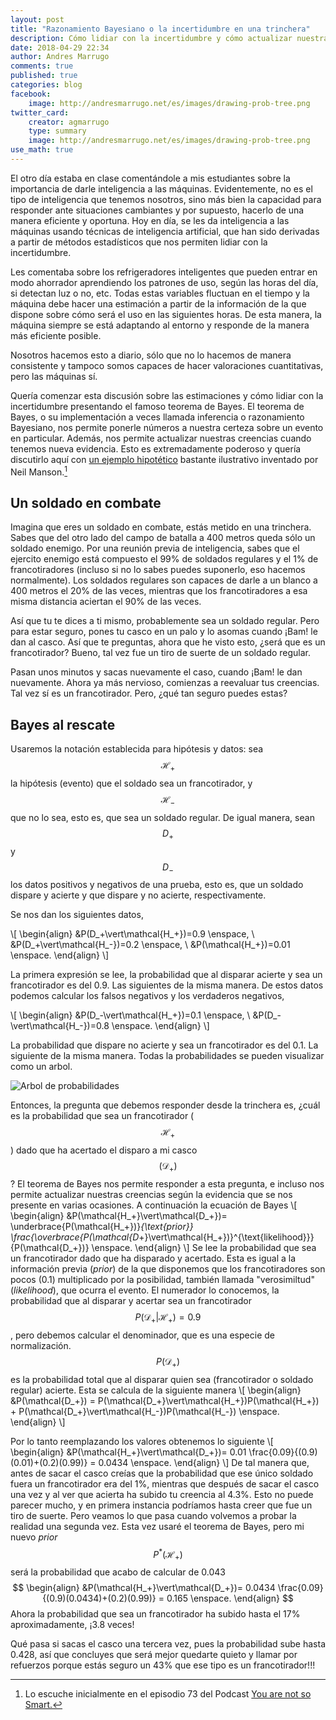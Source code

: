 ```yaml
---
layout: post
title: "Razonamiento Bayesiano o la incertidumbre en una trinchera"
description: Cómo lidiar con la incertidumbre y cómo actualizar nuestras creencias cuando tenemos nueva evidencia.
date: 2018-04-29 22:34
author: Andres Marrugo
comments: true
published: true
categories: blog
facebook:
    image: http://andresmarrugo.net/es/images/drawing-prob-tree.png
twitter_card:
    creator: agmarrugo
    type: summary
    image: http://andresmarrugo.net/es/images/drawing-prob-tree.png
use_math: true
---
```




El otro día estaba en clase comentándole a mis estudiantes sobre la importancia de darle inteligencia a las máquinas. Evidentemente, no es el tipo de inteligencia que tenemos nosotros, sino más bien la capacidad para responder ante situaciones cambiantes y por supuesto, hacerlo de una manera eficiente y oportuna. Hoy en día, se les da inteligencia a las máquinas usando técnicas de inteligencia artificial, que han sido derivadas a partir de métodos estadísticos que nos permiten lidiar con la incertidumbre.

<!-- more -->

Les comentaba sobre los refrigeradores inteligentes que pueden entrar en modo ahorrador aprendiendo los patrones de uso, según las horas del día, si detectan luz o no, etc. Todas estas variables fluctuan en el tiempo y la máquina debe hacer una estimación a partir de la información de la que dispone sobre cómo será el uso en las siguientes horas. De esta manera, la máquina siempre se está adaptando al entorno y responde de la manera más eficiente posible. 

Nosotros hacemos esto a diario, sólo que no lo hacemos de manera consistente y tampoco somos capaces de hacer valoraciones cuantitativas, pero las máquinas sí. 

Quería comenzar esta discusión sobre las estimaciones y cómo lidiar con la incertidumbre presentando el famoso teorema de Bayes. El teorema de Bayes, o su implementación a veces llamada inferencia o razonamiento Bayesiano, nos permite ponerle números a nuestra certeza sobre un evento en particular. Además, nos permite actualizar nuestras creencias cuando tenemos nueva evidencia. Esto es extremadamente poderoso y quería discutirlo aquí con [un ejemplo hipotético][manson] bastante ilustrativo inventado por Neil Manson.[^fn1]

[^fn1]: Lo escuche inicialmente en el episodio 73 del Podcast [You are not so Smart.][notsmart]

## Un soldado en combate

Imagina que eres un soldado en combate, estás metido en una trinchera. Sabes que del otro lado del campo de batalla a 400 metros queda sólo un soldado enemigo. Por una reunión previa de inteligencia, sabes que el ejercito enemigo está compuesto el 99% de soldados regulares y el 1% de francotiradores (incluso si no lo sabes puedes suponerlo, eso hacemos normalmente). Los soldados regulares son capaces de darle a un blanco a 400 metros el 20% de las veces, mientras que los francotiradores a esa misma distancia aciertan el 90% de las veces.

Así que tu te dices a ti mismo, probablemente sea un soldado regular. Pero para estar seguro, pones tu casco en un palo y lo asomas cuando ¡Bam! le dan al casco. Así que te preguntas, ahora que he visto esto, ¿será que es un francotirador? Bueno, tal vez fue un tiro de suerte de un soldado regular.

Pasan unos minutos y sacas nuevamente el caso, cuando ¡Bam! le dan nuevamente. Ahora ya más nervioso, comienzas a reevaluar tus creencias. Tal vez sí es un francotirador. Pero, ¿qué tan seguro puedes estas?

## Bayes al rescate

Usaremos la notación establecida para hipótesis y datos: sea $$\mathcal{H}_+$$ la hipótesis (evento) que el soldado sea un francotirador, y $$\mathcal{H}_-$$ que no lo sea, esto es, que sea un soldado regular. De igual manera, sean $$D_+$$ y $$D_-$$ los datos positivos y negativos de una prueba, esto es, que un soldado dispare y acierte y que dispare y no acierte, respectivamente.

Se nos dan los siguientes datos,

\\[
\begin{align}
&P(D_+\vert\mathcal{H_+})=0.9 \enspace, \\ 
&P(D_+\vert\mathcal{H_-})=0.2 \enspace, \\ 
&P(\mathcal{H_+})=0.01 \enspace.
\end{align}
\\]

La primera expresión se lee, la probabilidad que al disparar acierte y sea un francotirador es del 0.9. Las siguientes de la misma manera. De estos datos podemos calcular los falsos negativos y los verdaderos negativos,

\\[
\begin{align}
&P(D_-\vert\mathcal{H_+})=0.1 \enspace, \\ 
&P(D_-\vert\mathcal{H_-})=0.8 \enspace.
\end{align}
\\]

La probabilidad que dispare no acierte y sea un francotirador es del 0.1. La siguiente de la misma manera. Todas la probabilidades se pueden visualizar como un arbol.


<div class="aic" style="width:460px"><img src="drawing-prob-tree.png" alt="Arbol de probabilidades" width="" height="" border="0" /><br></div>

Entonces, la pregunta que debemos responder desde la trinchera es, ¿cuál es la probabilidad que sea un francotirador ($$\mathcal{H_+}$$) dado que ha acertado el disparo a mi casco $$(\mathcal{D_+})$$? El teorema de Bayes nos permite responder a esta pregunta, e incluso nos permite actualizar nuestras creencias según la evidencia que se nos presente en varias ocasiones. A continuación la ecuación de Bayes
\\[
\begin{align}
&P(\mathcal{H_+}\vert\mathcal{D_+})= \underbrace{P(\mathcal{H_+})}_{\text{prior}} \frac{\overbrace{P(\mathcal{D_+}\vert\mathcal{H_+})}^{\text{likelihood}}}{P(\mathcal{D_+})} \enspace.
\end{align}
\\]
Se lee la probabilidad que sea un francotirador dado que ha disparado y acertado. Esta es igual a la información previa (*prior*) de la que disponemos que los francotiradores son pocos (0.1) multiplicado por la posibilidad, también llamada "verosimiltud" (*likelihood*), que ocurra el evento. El numerador lo conocemos, la probabilidad que al disparar y acertar sea un francotirador $$P(\mathcal{D_+}\vert\mathcal{H_+})=0.9$$, pero debemos calcular el denominador, que es una especie de normalización. $$P(\mathcal{D_+})$$ es la probabilidad total que al disparar quien sea (francotirador o soldado regular) acierte. Esta se calcula de la siguiente manera
\\[
\begin{align}
&P(\mathcal{D_+}) = P(\mathcal{D_+}\vert\mathcal{H_+})P(\mathcal{H_+}) + P(\mathcal{D_+}\vert\mathcal{H_-})P(\mathcal{H_-}) \enspace.
\end{align}
\\]

Por lo tanto reemplazando los valores obtenemos lo siguiente
\\[
\begin{align}
&P(\mathcal{H_+}\vert\mathcal{D_+})= 0.01 \frac{0.09}{(0.9)(0.01)+(0.2)(0.99)} = 0.0434 \enspace.
\end{align}
\\]
De tal manera que, antes de sacar el casco creías que la probabilidad que ese único soldado fuera un francotirador era del 1%, mientras que después de sacar el casco una vez y al ver que acierta ha subido tu creencia al 4.3%. Esto no puede parecer mucho, y en primera instancia podríamos hasta creer que fue un tiro de suerte. Pero veamos lo que pasa cuando volvemos a probar la realidad una segunda vez. Esta vez usaré el teorema de Bayes, pero mi nuevo *prior* $$P^{\ast}(\mathcal{H_+})$$ será la probabilidad que acabo de calcular de 0.043
$$
\begin{align}
&P(\mathcal{H_+}\vert\mathcal{D_+})= 0.0434 \frac{0.09}{(0.9)(0.0434)+(0.2)(0.99)} = 0.165 \enspace.
\end{align}
$$
Ahora la probabilidad que sea un francotirador ha subido hasta el 17% aproximadamente, ¡3.8 veces! 

Qué pasa si sacas el casco una tercera vez, pues la probabilidad sube hasta 0.428, así que concluyes que será mejor quedarte quieto y llamar por refuerzos porque estás seguro un 43% que ese tipo es un francotirador!!!


[manson]: http://www.lancaster.ac.uk/ppr/about-us/people/neil-manson#projects "Neil Manson | Politics, Philosophy & Religion | Lancaster University"
[notsmart]: https://youarenotsosmart.com/2016/04/08/yanss-073-how-to-get-the-most-out-of-realizing-you-are-wrong-by-using-bayes-theorem-to-update-your-beliefs/ "YANSS 073 – How to get the most out of realizing you are wrong by using Bayes’ Theorem to update your beliefs – You Are Not So Smart"